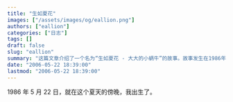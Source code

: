 ```yaml
---
title: "生如夏花"
images: ["/assets/images/og/eallion.png"]
authors: ["eallion"]
categories: ["日志"]
tags: []
draft: false
slug: "eallion"
summary: "这篇文章介绍了一个名为“生如夏花 - 大大的小蜗牛”的故事。故事发生在1986年5月22日的一个夏天傍晚，主人公在这个时刻出生。"
date: "2006-05-22 18:39:00"
lastmod: "2006-05-22 18:39:00"
---
```


1986 年 5 月 22 日，就在这个夏天的傍晚，我出生了。
